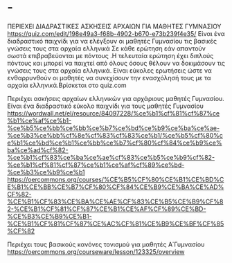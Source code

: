 # -
ΠΕΡΙΕΧΕΙ ΔΙΑΔΡΑΣΤΙΚΕΣ ΑΣΚΗΣΕΙΣ ΑΡΧΑΙΩΝ ΓΙΑ ΜΑΘΗΤΕΣ ΓΥΜΝΑΣΙΟΥ
https://quiz.com/edit/198e49a3-f68b-4902-b670-e73b239f4e35/
Είναι ένα διαδραστικό παιχνίδι για να ελέγξουν οι μαθητές Γυμνασίου τις βασικές γνώσεις τους στα αρχαία ελληνικά 
Σε κάθε ερώτηση εάν απαντούν σωστά επιβραβεύονται με πόντους .Η τελευταία ερώτηση έχει διπλούς πόντους και μπορεί να παιχτεί από όλους όσους θέλουν να δοκιμάσουν τις γνώσεις τους στα αρχαία ελληνικά. Είναι εύκολες ερωτήσεις ώστε να ενθαρρυνθούν οι μαθητές να συνεχίσουν την ενασχόλησή τους με τα αρχαία ελληνικά.Βρίσκεται στο quiz.com

Περιέχει ασκήσεις αρχαίων ελληνικών για αρχάριους μαθητές Γυμνασίου. Είναι ένα διαδραστικό εύκολο παιχνίδι για τους μαθητές Γυμνασίου
https://wordwall.net/el/resource/84097228/%ce%b1%cf%81%cf%87%ce%b1%ce%af%ce%b1-%ce%b5%ce%bb%ce%bb%ce%b7%ce%bd%ce%b9%ce%ba%ce%ae-%ce%b3%ce%bb%cf%8e%cf%83%cf%83%ce%b1/%ce%b5%cf%80%ce%b1%ce%bd%ce%b1%ce%bb%ce%b7%cf%80%cf%84%ce%b9%ce%ba%ce%ad%cf%82-%ce%b1%cf%83%ce%ba%ce%ae%cf%83%ce%b5%ce%b9%cf%82-%ce%b1%cf%81%cf%87%ce%b1%ce%af%cf%89%ce%bd-%ce%b3%ce%b9%ce%b1
https://oercommons.org/courses/%CE%B5%CF%80%CE%B1%CE%BD%CE%B1%CE%BB%CE%B7%CF%80%CF%84%CE%B9%CE%BA%CE%AD%CF%82-%CE%B1%CF%83%CE%BA%CE%AE%CF%83%CE%B5%CE%B9%CF%82-%CE%B1%CF%81%CF%87%CE%B1%CE%AF%CF%89%CE%BD-%CE%B3%CE%B9%CE%B1-%CE%B1%CF%81%CF%87%CE%AC%CF%81%CE%B9%CE%BF%CF%85%CF%82

Περιέχει τους βασικούς κανόνες τονισμού για μαθητές Α΄Γυμνασίου
https://oercommons.org/courseware/lesson/123325/overview
